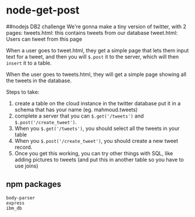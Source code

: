 # node-get-post

##nodejs DB2 challenge
We're gonna make a tiny version of twitter, with 2 pages:
tweets.html: this contains tweets from our database
tweet.html: Users can tweet from this page

When a user goes to tweet.html, they get a simple page that lets them input text
for a tweet, and then you will `$.post` it to the server, which will then `insert`
it to a table.

When the user goes to tweets.html, they will get a simple page showing all the
tweets in the database.

Steps to take:

1. create a table on the cloud instance in the twitter database
   put it in a schema that has your name (eg. mahmoud.tweets)
2. complete a server that you can `$.get('/tweets')` and `$.post('/create_tweet')`.
3. When you `$.get('/tweets')`, you should select all the tweets in your table
4. When you `$.post('/create_tweet')`, you should create a new tweet record.
5. Once you get this working, you can try other things with SQL, like adding
   pictures to tweets (and put this in another table so you have to use joins)

## npm packages
```
body-parser
express
ibm_db
```

